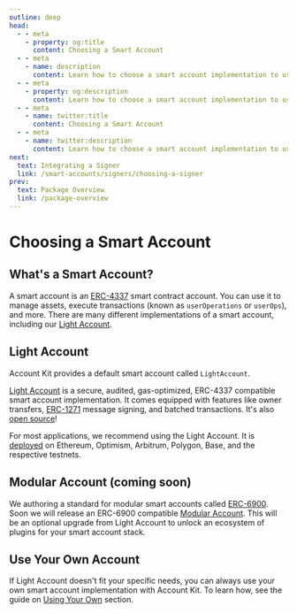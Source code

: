 ```yaml
---
outline: deep
head:
  - - meta
    - property: og:title
      content: Choosing a Smart Account
  - - meta
    - name: description
      content: Learn how to choose a smart account implementation to use with Account Kit, a vertically integrated stack for building apps that support ERC-4337.
  - - meta
    - property: og:description
      content: Learn how to choose a smart account implementation to use with Account Kit, a vertically integrated stack for building apps that support ERC-4337.
  - - meta
    - name: twitter:title
      content: Choosing a Smart Account
  - - meta
    - name: twitter:description
      content: Learn how to choose a smart account implementation to use with Account Kit, a vertically integrated stack for building apps that support ERC-4337.
next:
  text: Integrating a Signer
  link: /smart-accounts/signers/choosing-a-signer
prev:
  text: Package Overview
  link: /package-overview
---
```


# Choosing a Smart Account

## What's a Smart Account?

A smart account is an [ERC-4337](https://eips.ethereum.org/EIPS/eip-4337) smart contract account. You can use it to manage assets, execute transactions (known as `userOperations` or `userOps`), and more. There are many different implementations of a smart account, including our [Light Account](/smart-accounts/accounts/light-account).

## Light Account

Account Kit provides a default smart account called `LightAccount`.

[Light Account](/smart-accounts/accounts/light-account) is a secure, audited, gas-optimized, ERC-4337 compatible smart account implementation. It comes equipped with features like owner transfers, [ERC-1271](https://eips.ethereum.org/EIPS/eip-1271) message signing, and batched transactions. It's also [open source](https://github.com/alchemyplatform/light-account)!

For most applications, we recommend using the Light Account. It is [deployed](/smart-accounts/accounts/deployment-addresses) on Ethereum, Optimism, Arbitrum, Polygon, Base, and the respective testnets.

## Modular Account (coming soon)

We authoring a standard for modular smart accounts called [ERC-6900](https://eips.ethereum.org/EIPS/eip-6900). Soon we will release an ERC-6900 compatible [Modular Account](/smart-accounts/accounts/modular-account). This will be an optional upgrade from Light Account to unlock an ecosystem of plugins for your smart account stack.

## Use Your Own Account

If Light Account doesn't fit your specific needs, you can always use your own smart account implementation with Account Kit. To learn how, see the guide on [Using Your Own](/smart-accounts/accounts/using-your-own) section.
